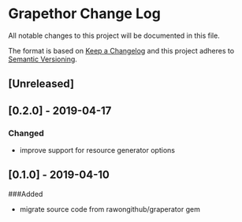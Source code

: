 # Grapethor Change Log

All notable changes to this project will be documented in this file.

The format is based on [Keep a Changelog](http://keepachangelog.com/) and this project adheres to [Semantic Versioning](http://semver.org/).


## [Unreleased]


## [0.2.0] - 2019-04-17
### Changed
+ improve support for resource generator options


## [0.1.0] - 2019-04-10
###Added
+ migrate source code from rawongithub/graperator gem
